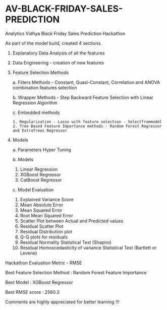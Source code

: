 # AV-BLACK-FRIDAY-SALES-PREDICTION
Analytics Vidhya Black Friday Sales Prediction Hackathon

As part of the model build, created 4 sections.

1. Explanatory Data Analysis of all the features
2. Data Engineering - creation of new features 
3. Feature Selection Methods

   a. Filters Methods - Constant, Quasi-Constant, Correlation and ANOVA combination features selection 
   
   b. Wrapper Methods - Step Backward Feature Selection with Linear Regression Algorithm
   
   c. Embedded methods 
   
       1. Regularization - Lasso with feature selection - Selectfrommodel
       2. Tree Based Feature Importance methods - Random Forest Regressor and ExtraTrees Regressor
4. Models

   a. Parameters Hyper Tuning
   
   b. Models
      1. Linear Regression
      2. XGBoost Regressor
      3. CatBoost Regressor
      
   c. Model Evaluation
      1. Explained Variance Score
      2. Mean Absolute Error
      3. Mean Squared Error
      4. Root Mean Squared Error
      5. Scatter Plot between Actual and Predicted values
      6. Residual Scatter Plot
      7. Residual Distribution plot
      8. Q-Q plots for residuals
      9. Residual Normality Statistical Test (Shapiro)
      10. Residual Homoscedasticity of variance Statistical Test (Bartlett or Levene)
  
 
 Hackathon Evaluation Metric - RMSE
 
 Best Feature Selection Method : Random Forest Feature Importance
 
 Best Model : XGBoost Regressor
 
 Best RMSE score : 2560.3
 
 Comments are highly appreciated for better learning !!! 
 



